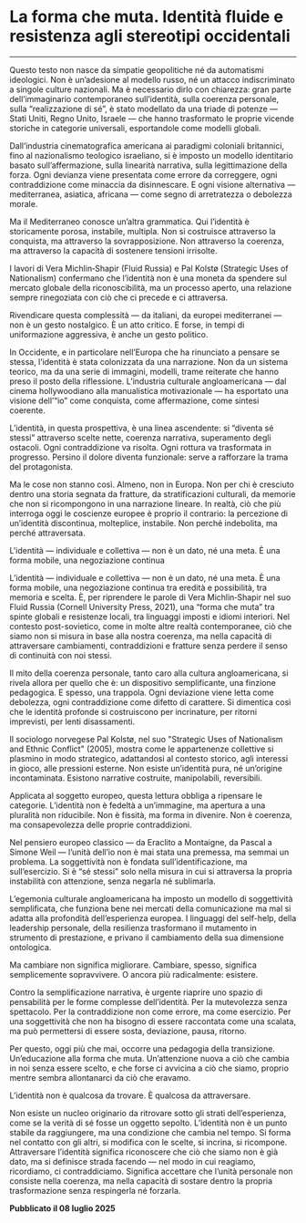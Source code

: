 # La forma che muta. Identità fluide e resistenza agli stereotipi occidentali  

---

Questo testo non nasce da simpatie geopolitiche né da automatismi ideologici. Non è un’adesione al modello russo, né un attacco indiscriminato a singole culture nazionali. Ma è necessario dirlo con chiarezza: gran parte dell’immaginario contemporaneo sull’identità, sulla coerenza personale, sulla “realizzazione di sé”, è stato modellato da una triade di potenze — Stati Uniti, Regno Unito, Israele — che hanno trasformato le proprie vicende storiche in categorie universali, esportandole come modelli globali.

Dall’industria cinematografica americana ai paradigmi coloniali britannici, fino al nazionalismo teologico israeliano, si è imposto un modello identitario basato sull’affermazione, sulla linearità narrativa, sulla legittimazione della forza. Ogni devianza viene presentata come errore da correggere, ogni contraddizione come minaccia da disinnescare. E ogni visione alternativa — mediterranea, asiatica, africana — come segno di arretratezza o debolezza morale.

Ma il Mediterraneo conosce un’altra grammatica. Qui l’identità è storicamente porosa, instabile, multipla. Non si costruisce attraverso la conquista, ma attraverso la sovrapposizione. Non attraverso la coerenza, ma attraverso la capacità di sostenere tensioni irrisolte.

I lavori di Vera Michlin‑Shapir (Fluid Russia) e Pal Kolstø (Strategic Uses of Nationalism) confermano che l’identità non è una moneta da spendere sul mercato globale della riconoscibilità, ma un processo aperto, una relazione sempre rinegoziata con ciò che ci precede e ci attraversa.

Rivendicare questa complessità — da italiani, da europei mediterranei — non è un gesto nostalgico. È un atto critico. E forse, in tempi di uniformazione aggressiva, è anche un gesto politico.

In Occidente, e in particolare nell’Europa che ha rinunciato a pensare se stessa, l’identità è stata colonizzata da una narrazione. Non da un sistema teorico, ma da una serie di immagini, modelli, trame reiterate che hanno preso il posto della riflessione. L’industria culturale angloamericana — dal cinema hollywoodiano alla manualistica motivazionale — ha esportato una visione dell’“io” come conquista, come affermazione, come sintesi coerente.

L’identità, in questa prospettiva, è una linea ascendente: si “diventa sé stessi” attraverso scelte nette, coerenza narrativa, superamento degli ostacoli. Ogni contraddizione va risolta. Ogni rottura va trasformata in progresso. Persino il dolore diventa funzionale: serve a rafforzare la trama del protagonista.

Ma le cose non stanno così. Almeno, non in Europa. Non per chi è cresciuto dentro una storia segnata da fratture, da stratificazioni culturali, da memorie che non si ricompongono in una narrazione lineare. In realtà, ciò che più interroga oggi le coscienze europee è proprio il contrario: la percezione di un’identità discontinua, molteplice, instabile. Non perché indebolita, ma perché attraversata.

L'identità — individuale e collettiva — non è un dato, né una meta. È una forma mobile, una negoziazione continua

L’identità — individuale e collettiva — non è un dato, né una meta. È una forma mobile, una negoziazione continua tra eredità e possibilità, tra memoria e scelta. È, per riprendere le parole di Vera Michlin‑Shapir nel suo Fluid Russia (Cornell University Press, 2021), una “forma che muta” tra spinte globali e resistenze locali, tra linguaggi imposti e idiomi interiori. Nel contesto post-sovietico, come in molte altre realtà contemporanee, ciò che siamo non si misura in base alla nostra coerenza, ma nella capacità di attraversare cambiamenti, contraddizioni e fratture senza perdere il senso di continuità con noi stessi.

Il mito della coerenza personale, tanto caro alla cultura angloamericana, si rivela allora per quello che è: un dispositivo semplificante, una finzione pedagogica. E spesso, una trappola. Ogni deviazione viene letta come debolezza, ogni contraddizione come difetto di carattere. Si dimentica così che le identità profonde si costruiscono per incrinature, per ritorni imprevisti, per lenti disassamenti.

Il sociologo norvegese Pal Kolstø, nel suo "Strategic Uses of Nationalism and Ethnic Conflict" (2005), mostra come le appartenenze collettive si plasmino in modo strategico, adattandosi al contesto storico, agli interessi in gioco, alle pressioni esterne. Non esiste un’identità pura, né un’origine incontaminata. Esistono narrative costruite, manipolabili, reversibili.

Applicata al soggetto europeo, questa lettura obbliga a ripensare le categorie. L’identità non è fedeltà a un’immagine, ma apertura a una pluralità non riducibile. Non è fissità, ma forma in divenire. Non è coerenza, ma consapevolezza delle proprie contraddizioni.

Nel pensiero europeo classico — da Eraclito a Montaigne, da Pascal a Simone Weil — l’unità dell’io non è mai stata una premessa, ma semmai un problema. La soggettività non è fondata sull’identificazione, ma sull’esercizio. Si è “sé stessi” solo nella misura in cui si attraversa la propria instabilità con attenzione, senza negarla né sublimarla.

L’egemonia culturale angloamericana ha imposto un modello di soggettività semplificata, che funziona bene nei mercati della comunicazione ma mal si adatta alla profondità dell’esperienza europea. I linguaggi del self-help, della leadership personale, della resilienza trasformano il mutamento in strumento di prestazione, e privano il cambiamento della sua dimensione ontologica.

Ma cambiare non significa migliorare. Cambiare, spesso, significa semplicemente sopravvivere. O ancora più radicalmente: esistere.

Contro la semplificazione narrativa, è urgente riaprire uno spazio di pensabilità per le forme complesse dell’identità. Per la mutevolezza senza spettacolo. Per la contraddizione non come errore, ma come esercizio. Per una soggettività che non ha bisogno di essere raccontata come una scalata, ma può permettersi di essere sosta, deviazione, pausa, ritorno.

Per questo, oggi più che mai, occorre una pedagogia della transizione. Un’educazione alla forma che muta. Un’attenzione nuova a ciò che cambia in noi senza essere scelto, e che forse ci avvicina a ciò che siamo, proprio mentre sembra allontanarci da ciò che eravamo.

L’identità non è qualcosa da trovare. È qualcosa da attraversare.

Non esiste un nucleo originario da ritrovare sotto gli strati dell’esperienza, come se la verità di sé fosse un oggetto sepolto. L’identità non è un punto stabile da raggiungere, ma una condizione che cambia nel tempo. Si forma nel contatto con gli altri, si modifica con le scelte, si incrina, si ricompone. Attraversare l’identità significa riconoscere che ciò che siamo non è già dato, ma si definisce strada facendo — nel modo in cui reagiamo, ricordiamo, ci contraddiciamo. Significa accettare che l’unità personale non consiste nella coerenza, ma nella capacità di sostare dentro la propria trasformazione senza respingerla né forzarla.

**Pubblicato il 08 luglio 2025**
